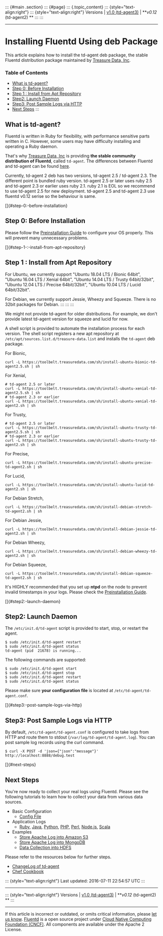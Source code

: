 ::: {#main .section}
::: {#page}
::: {.topic_content}
::: {style="text-align:right"}
::: {style="text-align:right"}
Versions \| [v1.0 (td-agent3)](/v1.0/articles/install-by-deb) \|
***v0.12* (td-agent2) **
:::
:::

------------------------------------------------------------------------

Installing Fluentd Using deb Package
====================================

This article explains how to install the td-agent deb package, the
stable Fluentd distribution package maintained by [Treasure Data,
Inc](http://www.treasuredata.com/).


### Table of Contents

-   [What is td-agent?](#what-is-td-agent?)
-   [Step 0: Before Installation](#step-0:-before-installation)
-   [Step 1 : Install from Apt
    Repository](#step-1-:-install-from-apt-repository)
-   [Step2: Launch Daemon](#step2:-launch-daemon)
-   [Step3: Post Sample Logs via
    HTTP](#step3:-post-sample-logs-via-http)
-   [Next Steps](#next-steps)
:::

What is td-agent?
-----------------

Fluentd is written in Ruby for flexibility, with performance sensitive
parts written in C. However, some users may have difficulty installing
and operating a Ruby daemon.

That's why [Treasure Data, Inc](http://www.treasuredata.com/) is
providing **the stable community distribution of Fluentd**, called
`td-agent`. The differences between Fluentd and td-agent can be found
[here](//www.fluentd.org/faqs).

Currently, td-agent 2 deb has two versions, td-agent 2.5 / td-agent 2.3.
The different point is bundled ruby version. td-agent 2.5 or later uses
ruby 2.5 and td-agent 2.3 or earlier uses ruby 2.1. ruby 2.1 is EOL so
we recommend to use td-agent 2.5 for new deployment. td-agent 2.5 and
td-agent 2.3 use fluentd v0.12 serise so the behaviour is same.

[]{#step-0:-before-installation}

Step 0: Before Installation
---------------------------

Please follow the [Preinstallation Guide](before-install) to configure
your OS properly. This will prevent many unnecessary problems.

[]{#step-1-:-install-from-apt-repository}

Step 1 : Install from Apt Repository
------------------------------------

For Ubuntu, we currently support "Ubuntu 18.04 LTS / Bionic 64bit",
"Ubuntu 16.04 LTS / Xenial 64bit", "Ubuntu 14.04 LTS / Trusty
64bit/32bit", "Ubuntu 12.04 LTS / Precise 64bit/32bit", "Ubuntu 10.04
LTS / Lucid 64bit/32bit".

For Debian, we currently support Jessie, Wheezy and Squeeze. There is no
32bit packages for Debian.
:::
:::
:::

We might not provide td-agent for older distributions. For example, we
don\'t provide latest td-agent version for squeeze and lucid for now.

A shell script is provided to automate the installation process for each
version. The shell script registers a new apt repository at
`/etc/apt/sources.list.d/treasure-data.list` and installs the `td-agent`
deb package.

For Bionic,

``` {.CodeRay}
curl -L https://toolbelt.treasuredata.com/sh/install-ubuntu-bionic-td-agent2.5.sh | sh
```

For Xenial,

``` {.CodeRay}
# td-agent 2.5 or later
curl -L https://toolbelt.treasuredata.com/sh/install-ubuntu-xenial-td-agent2.5.sh | sh
# td-agent 2.3 or earlier
curl -L https://toolbelt.treasuredata.com/sh/install-ubuntu-xenial-td-agent2.sh | sh
```

For Trusty,

``` {.CodeRay}
# td-agent 2.5 or later
curl -L https://toolbelt.treasuredata.com/sh/install-ubuntu-trusty-td-agent2.5.sh | sh
# td-agent 2.3 or earlier
curl -L https://toolbelt.treasuredata.com/sh/install-ubuntu-trusty-td-agent2.sh | sh
```

For Precise,

``` {.CodeRay}
curl -L https://toolbelt.treasuredata.com/sh/install-ubuntu-precise-td-agent2.sh | sh
```

For Lucid,

``` {.CodeRay}
curl -L https://toolbelt.treasuredata.com/sh/install-ubuntu-lucid-td-agent2.sh | sh
```

For Debian Stretch,

``` {.CodeRay}
curl -L https://toolbelt.treasuredata.com/sh/install-debian-stretch-td-agent2.sh | sh
```

For Debian Jessie,

``` {.CodeRay}
curl -L https://toolbelt.treasuredata.com/sh/install-debian-jessie-td-agent2.sh | sh
```

For Debian Wheezy,

``` {.CodeRay}
curl -L https://toolbelt.treasuredata.com/sh/install-debian-wheezy-td-agent2.sh | sh
```

For Debian Squeeze,

``` {.CodeRay}
curl -L https://toolbelt.treasuredata.com/sh/install-debian-squeeze-td-agent2.sh | sh
```

It's HIGHLY recommended that you set up **ntpd** on the node to prevent
invalid timestamps in your logs. Please check the [Preinstallation
Guide](before-install).

[]{#step2:-launch-daemon}

Step2: Launch Daemon
--------------------

The `/etc/init.d/td-agent` script is provided to start, stop, or restart
the agent.

``` {.CodeRay}
$ sudo /etc/init.d/td-agent restart
$ sudo /etc/init.d/td-agent status
td-agent (pid  21678) is running...
```

The following commands are supported:

``` {.CodeRay}
$ sudo /etc/init.d/td-agent start
$ sudo /etc/init.d/td-agent stop
$ sudo /etc/init.d/td-agent restart
$ sudo /etc/init.d/td-agent status
```

Please make sure **your configuration file** is located at
`/etc/td-agent/td-agent.conf`.

[]{#step3:-post-sample-logs-via-http}

Step3: Post Sample Logs via HTTP
--------------------------------

By default, `/etc/td-agent/td-agent.conf` is configured to take logs
from HTTP and route them to stdout (`/var/log/td-agent/td-agent.log`).
You can post sample log records using the curl command.

``` {.CodeRay}
$ curl -X POST -d 'json={"json":"message"}' http://localhost:8888/debug.test
```

[]{#next-steps}

Next Steps
----------

You're now ready to collect your real logs using Fluentd. Please see the
following tutorials to learn how to collect your data from various data
sources.

-   Basic Configuration
    -   [Config File](config-file)
-   Application Logs
    -   [Ruby](ruby), [Java](java), [Python](python), [PHP](php),
        [Perl](perl), [Node.js](nodejs), [Scala](scala)
-   Examples
    -   [Store Apache Log into Amazon S3](apache-to-s3)
    -   [Store Apache Log into MongoDB](apache-to-mongodb)
    -   [Data Collection into HDFS](http-to-hdfs)

Please refer to the resources below for further steps.

-   [ChangeLog of
    td-agent](http://docs.treasuredata.com/articles/td-agent-changelog)
-   [Chef Cookbook](https://github.com/treasure-data/chef-td-agent/)

::: {style="text-align:right"}
Last updated: 2016-07-11 22:54:57 UTC
:::

------------------------------------------------------------------------

::: {style="text-align:right"}
Versions \| [v1.0 (td-agent3)](/v1.0/articles/install-by-deb) \|
***v0.12* (td-agent2) **
:::

------------------------------------------------------------------------

If this article is incorrect or outdated, or omits critical information,
please [let us
know](https://github.com/fluent/fluentd-docs/issues?state=open).
[Fluentd](http://www.fluentd.org/) is a open source project under [Cloud
Native Computing Foundation (CNCF)](https://cncf.io/). All components
are available under the Apache 2 License.
